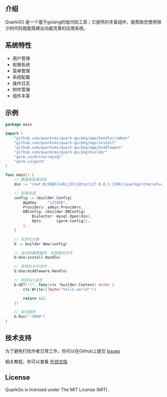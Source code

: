 ## 介绍
QuarkGO 是一个基于golang的低代码工具；它提供的丰富组件，能帮助您使用很少的代码就能搭建出功能完善的应用系统。

## 系统特性

- 用户管理
- 权限系统
- 菜单管理
- 系统配置
- 操作日志
- 附件管理
- 组件丰富

## 示例

```go
package main

import (
	"github.com/quarkcms/quark-go/pkg/app/handler/admin"
	"github.com/quarkcms/quark-go/pkg/app/install"
	"github.com/quarkcms/quark-go/pkg/app/middleware"
	"github.com/quarkcms/quark-go/pkg/builder"
	"gorm.io/driver/mysql"
	"gorm.io/gorm"
)

func main() {
	// 数据库配置信息
	dsn := "root:Bc5HQFJc4bLjZCcC@tcp(127.0.0.1:3306)/quarkgo?charset=utf8&parseTime=True&loc=Local"

	// 配置资源
	config := &builder.Config{
		AppKey:    "123456",
		Providers: admin.Providers,
		DBConfig: &builder.DBConfig{
			Dialector: mysql.Open(dsn),
			Opts:      &gorm.Config{},
		},
	}

	// 实例化对象
	b := builder.New(config)

	// 自动构建数据库、拉取静态文件
	b.Use(install.Handle)

	// 使用后台中间件
	b.Use(middleware.Handle)

	// 响应Get请求
	b.GET("/", func(ctx *builder.Context) error {
		ctx.Write([]byte("hello world!"))

		return nil
	})

	// 启动服务
	b.Run(":3000")
}
```

## 技术支持
为了避免打扰作者日常工作，你可以在Github上提交 [Issues](https://github.com/quarkcms/quark-go/issues)

相关教程，你可以查看 [在线文档](http://www.quarkcms.com/quark-go/)

## License
QuarkGo is licensed under The MIT License (MIT).